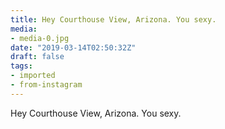 ```yaml
---
title: Hey Courthouse View, Arizona. You sexy.
media:
- media-0.jpg
date: "2019-03-14T02:50:32Z"
draft: false
tags:
- imported
- from-instagram
---
```

Hey Courthouse View, Arizona. You sexy.
